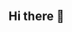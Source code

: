 ## Hi there 👋

<!--
**SRG-RAMOS/SRG-RAMOS** is a ✨ _special_ ✨ repository because its `README.md` (this file) appears on your GitHub profile.

Here are some ideas to get you started:

- 🔭 I’m currently working on ...
- 🌱 I’m currently learning ...
- 👯 I’m looking to collaborate on ...
- 🤔 I’m looking for help with ...
- 💬 Ask me about ...
- 📫 How to reach me: ...
- 😄 Pronouns: ...![Imagen de WhatsApp 2025-09-26 a las 13 36 52_8331798a](https://github.com/user-attachments/assets/c010f506-1d17-4237-a181-c2a5cb6954bc)

- ⚡ Fun fact: ...
-->
